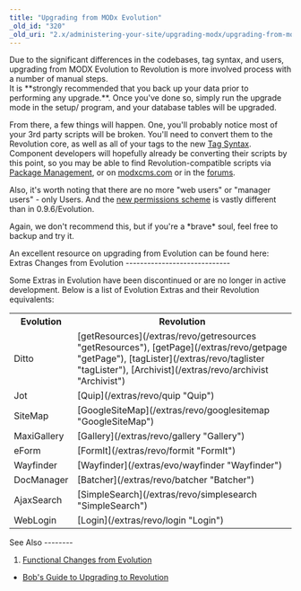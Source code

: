 ```yaml
---
title: "Upgrading from MODx Evolution"
_old_id: "320"
_old_uri: "2.x/administering-your-site/upgrading-modx/upgrading-from-modx-evolution"
---
```


<div class="warning">Due to the significant differences in the codebases, tag syntax, and users, upgrading from MODX Evolution to Revolution is more involved process with a number of manual steps.</div>It is **strongly recommended that you back up your data prior to performing any upgrade.**. Once you've done so, simply run the upgrade mode in the setup/ program, and your database tables will be upgraded.

 From there, a few things will happen. One, you'll probably notice most of your 3rd party scripts will be broken. You'll need to convert them to the Revolution core, as well as all of your tags to the new [Tag Syntax](/revolution/2.x/making-sites-with-modx/tag-syntax "Tag Syntax"). Component developers will hopefully already be converting their scripts by this point, so you may be able to find Revolution-compatible scripts via [Package Management](/revolution/2.x/developing-in-modx/advanced-development/package-management "Package Management"), or on [modxcms.com](http://modxcms.com/extras.html) or in the [forums](http://www.modxcms.com/forums/).

 Also, it's worth noting that there are no more "web users" or "manager users" - only Users. And the [new permissions scheme](/revolution/2.x/administering-your-site/security "Security") is vastly different than in 0.9.6/Evolution.

 Again, we don't recommend this, but if you're a \*brave\* soul, feel free to backup and try it.

<div class="info"> An excellent resource on upgrading from Evolution can be found here: <http://bobsguides.com/migrating-revolution.html></div>Extras Changes from Evolution
-----------------------------

 Some Extras in Evolution have been discontinued or are no longer in active development. Below is a list of Evolution Extras and their Revolution equivalents:

 <table><tbody><tr><th> Evolution </th> <th> Revolution </th> </tr><tr><td> Ditto </td> <td> [getResources](/extras/revo/getresources "getResources"), [getPage](/extras/revo/getpage "getPage"), [tagLister](/extras/revo/taglister "tagLister"), [Archivist](/extras/revo/archivist "Archivist") </td> </tr><tr><td> Jot </td> <td> [Quip](/extras/revo/quip "Quip") </td> </tr><tr><td> SiteMap </td> <td> [GoogleSiteMap](/extras/revo/googlesitemap "GoogleSiteMap") </td> </tr><tr><td> MaxiGallery </td> <td> [Gallery](/extras/revo/gallery "Gallery") </td> </tr><tr><td> eForm </td> <td> [FormIt](/extras/revo/formit "FormIt") </td> </tr><tr><td> Wayfinder </td> <td> [Wayfinder](/extras/evo/wayfinder "Wayfinder") </td> </tr><tr><td> DocManager </td> <td> [Batcher](/extras/revo/batcher "Batcher") </td> </tr><tr><td> AjaxSearch </td> <td> [SimpleSearch](/extras/revo/simplesearch "SimpleSearch") </td> </tr><tr><td> WebLogin </td> <td> [Login](/extras/revo/login "Login") </td></tr></tbody></table>See Also
--------

1. [Functional Changes from Evolution](/revolution/2.x/administering-your-site/upgrading-modx/upgrading-from-modx-evolution/functional-changes-from-evolution)

- [Bob's Guide to Upgrading to Revolution](http://bobsguides.com/migrating-revolution.html)